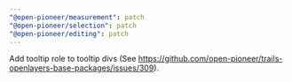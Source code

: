 ```yaml
---
"@open-pioneer/measurement": patch
"@open-pioneer/selection": patch
"@open-pioneer/editing": patch
---
```


Add tooltip role to tooltip divs (See https://github.com/open-pioneer/trails-openlayers-base-packages/issues/309).
